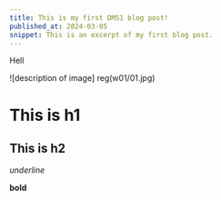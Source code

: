 ```yaml
---
title: This is my first DMS1 blog post!
published_at: 2024-03-05
snippet: This is an excerpt of my first blog post.
---
```


Hell

![description of image] reg(w01/01.jpg)

# This is h1

## This is h2

_underline_

**bold**
